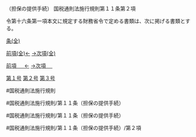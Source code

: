（担保の提供手続）
国税通則法施行規則第１１条第２項

令第十六条第一項本文に規定する財務省令で定める書類は、次に掲げる書類とする。

[条(全)](国税通則法施行規則＿第１１条_.md)

[前項(全)←](国税通則法施行規則＿第１１条第１項_.md)    [→次項(全)](国税通則法施行規則＿第１１条第３項_.md)

[前項 　 ←](国税通則法施行規則＿第１１条第１項.md)    [→次項 　 ](国税通則法施行規則＿第１１条第３項.md)

[第１号](国税通則法施行規則＿第１１条第２項第１号.md)  [第２号](国税通則法施行規則＿第１１条第２項第２号.md)  [第３号](国税通則法施行規則＿第１１条第２項第３号.md)  

#国税通則法施行規則

#国税通則法施行規則/第１１条（担保の提供手続）

#国税通則法施行規則/第１１条（担保の提供手続）

#国税通則法施行規則/第１１条（担保の提供手続）/第２項

